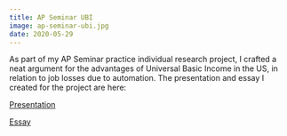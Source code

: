 ```yaml
---
title: AP Seminar UBI
image: ap-seminar-ubi.jpg
date: 2020-05-29
---
```


As part of my AP Seminar practice individual research project, I crafted a neat argument for the advantages of Universal Basic Income in the US, in relation to job losses due to automation. The presentation and essay I created for the project are here:

[Presentation](https://drive.google.com/file/d/1ZcebxAbF1GfKpM9o8uXcaXrH0TpErpR4/view?usp=sharing)

[Essay](https://drive.google.com/file/d/1wRRYz1pZXDuCYjSj4LNz-g9ObzjQq7aK/view?usp=sharing)
